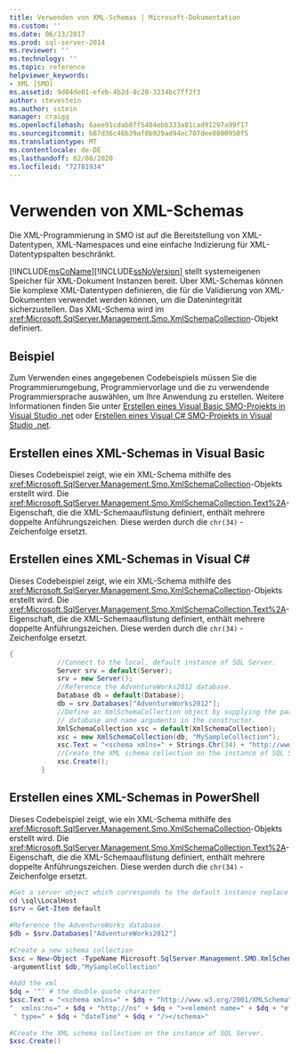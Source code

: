 ```yaml
---
title: Verwenden von XML-Schemas | Microsoft-Dokumentation
ms.custom: ''
ms.date: 06/13/2017
ms.prod: sql-server-2014
ms.reviewer: ''
ms.technology: ''
ms.topic: reference
helpviewer_keywords:
- XML [SMO]
ms.assetid: 9d04de01-efeb-4b2d-8c28-3234bc7ff2f3
author: stevestein
ms.author: sstein
manager: craigg
ms.openlocfilehash: 6aee91cdab8ff5404ebb333a81cad91297a99f17
ms.sourcegitcommit: b87d36c46b39af8b929ad94ec707dee8800950f5
ms.translationtype: MT
ms.contentlocale: de-DE
ms.lasthandoff: 02/08/2020
ms.locfileid: "72781934"
---
```

# <a name="using-xml-schemas"></a>Verwenden von XML-Schemas
  Die XML-Programmierung in SMO ist auf die Bereitstellung von XML-Datentypen, XML-Namespaces und eine einfache Indizierung für XML-Datentypspalten beschränkt.  
  
 [!INCLUDE[msCoName](../../../includes/msconame-md.md)][!INCLUDE[ssNoVersion](../../../includes/ssnoversion-md.md)] stellt systemeigenen Speicher für XML-Dokument Instanzen bereit. Über XML-Schemas können Sie komplexe XML-Datentypen definieren, die für die Validierung von XML-Dokumenten verwendet werden können, um die Datenintegrität sicherzustellen. Das XML-Schema wird im <xref:Microsoft.SqlServer.Management.Smo.XmlSchemaCollection>-Objekt definiert.  
  
## <a name="example"></a>Beispiel  
 Zum Verwenden eines angegebenen Codebeispiels müssen Sie die Programmierumgebung, Programmiervorlage und die zu verwendende Programmiersprache auswählen, um Ihre Anwendung zu erstellen. Weitere Informationen finden Sie unter [Erstellen eines Visual Basic SMO-Projekts in Visual Studio .net](../../../database-engine/dev-guide/create-a-visual-basic-smo-project-in-visual-studio-net.md) oder [Erstellen eines Visual C&#35; SMO-Projekts in Visual Studio .net](../how-to-create-a-visual-csharp-smo-project-in-visual-studio-net.md).  
  
## <a name="creating-an-xml-schema-in-visual-basic"></a>Erstellen eines XML-Schemas in Visual Basic  
 Dieses Codebeispiel zeigt, wie ein XML-Schema mithilfe des <xref:Microsoft.SqlServer.Management.Smo.XmlSchemaCollection>-Objekts erstellt wird. Die <xref:Microsoft.SqlServer.Management.Smo.XmlSchemaCollection.Text%2A>-Eigenschaft, die die XML-Schemaauflistung definiert, enthält mehrere doppelte Anführungszeichen. Diese werden durch die `chr(34)` -Zeichenfolge ersetzt.  
  
<!-- TODO: review snippet reference  [!CODE [SMO How to#SMO_VBXMLSchema1](SMO How to#SMO_VBXMLSchema1)]  -->  
  
## <a name="creating-an-xml-schema-in-visual-c"></a>Erstellen eines XML-Schemas in Visual C#  
 Dieses Codebeispiel zeigt, wie ein XML-Schema mithilfe des <xref:Microsoft.SqlServer.Management.Smo.XmlSchemaCollection>-Objekts erstellt wird. Die <xref:Microsoft.SqlServer.Management.Smo.XmlSchemaCollection.Text%2A>-Eigenschaft, die die XML-Schemaauflistung definiert, enthält mehrere doppelte Anführungszeichen. Diese werden durch die `chr(34)` -Zeichenfolge ersetzt.  
  
```csharp
{  
            //Connect to the local, default instance of SQL Server.   
            Server srv = default(Server);  
            srv = new Server();  
            //Reference the AdventureWorks2012 database.   
            Database db = default(Database);  
            db = srv.Databases["AdventureWorks2012"];  
            //Define an XmlSchemaCollection object by supplying the parent  
            // database and name arguments in the constructor.   
            XmlSchemaCollection xsc = default(XmlSchemaCollection);  
            xsc = new XmlSchemaCollection(db, "MySampleCollection");  
            xsc.Text = "<schema xmlns=" + Strings.Chr(34) + "http://www.w3.org/2001/XMLSchema" + Strings.Chr(34) + " xmlns:ns=" + Strings.Chr(34) + "http://ns" + Strings.Chr(34) + "><element name=" + Strings.Chr(34) + "e" + Strings.Chr(34) + " type=" + Strings.Chr(34) + "dateTime" + Strings.Chr(34) + "/></schema>";  
            //Create the XML schema collection on the instance of SQL Server.   
            xsc.Create();  
        }  
```  
  
## <a name="creating-an-xml-schema-in-powershell"></a>Erstellen eines XML-Schemas in PowerShell  
 Dieses Codebeispiel zeigt, wie ein XML-Schema mithilfe des <xref:Microsoft.SqlServer.Management.Smo.XmlSchemaCollection>-Objekts erstellt wird. Die <xref:Microsoft.SqlServer.Management.Smo.XmlSchemaCollection.Text%2A>-Eigenschaft, die die XML-Schemaauflistung definiert, enthält mehrere doppelte Anführungszeichen. Diese werden durch die `chr(34)` -Zeichenfolge ersetzt.  
  
```powershell
#Get a server object which corresponds to the default instance replace LocalMachine with the physical server  
cd \sql\LocalHost  
$srv = Get-Item default  
  
#Reference the AdventureWorks database.  
$db = $srv.Databases["AdventureWorks2012"]  
  
#Create a new schema collection  
$xsc = New-Object -TypeName Microsoft.SqlServer.Management.SMO.XmlSchemaCollection `  
-argumentlist $db,"MySampleCollection"  
  
#Add the xml  
$dq = '"' # the double quote character  
$xsc.Text = "<schema xmlns=" + $dq + "http://www.w3.org/2001/XMLSchema" + $dq + `  
"  xmlns:ns=" + $dq + "http://ns" + $dq + "><element name=" + $dq + "e" + $dq +`  
 " type=" + $dq + "dateTime" + $dq + "/></schema>"  
  
#Create the XML schema collection on the instance of SQL Server.  
$xsc.Create()  
```  
